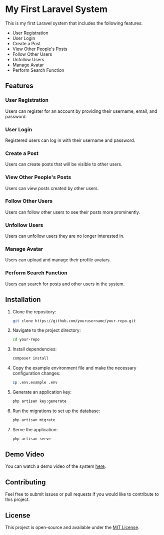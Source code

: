 # My First Laravel System

This is my first Laravel system that includes the following features:
- User Registration
- User Login
- Create a Post
- View Other People's Posts
- Follow Other Users
- Unfollow Users
- Manage Avatar
- Perform Search Function

## Features

### User Registration
Users can register for an account by providing their username, email, and password.

### User Login
Registered users can log in with their username and password.

### Create a Post
Users can create posts that will be visible to other users.

### View Other People's Posts
Users can view posts created by other users.

### Follow Other Users
Users can follow other users to see their posts more prominently.

### Unfollow Users
Users can unfollow users they are no longer interested in.

### Manage Avatar
Users can upload and manage their profile avatars.

### Perform Search Function
Users can search for posts and other users in the system.

## Installation

1. Clone the repository:
   ```bash
   git clone https://github.com/yourusername/your-repo.git
   ```

2. Navigate to the project directory:
   ```bash
   cd your-repo
   ```

3. Install dependencies:
   ```bash
   composer install
   ```

4. Copy the example environment file and make the necessary configuration changes:
   ```bash
   cp .env.example .env
   ```

5. Generate an application key:
   ```bash
   php artisan key:generate
   ```

6. Run the migrations to set up the database:
   ```bash
   php artisan migrate
   ```

7. Serve the application:
   ```bash
   php artisan serve
   ```

## Demo Video

You can watch a demo video of the system [here](https://drive.google.com/file/d/1jTOJpFjnzZFIox-vmwkorH4k3p8xSOTG/view?usp=sharing).

## Contributing

Feel free to submit issues or pull requests if you would like to contribute to this project.

## License

This project is open-source and available under the [MIT License](LICENSE).
